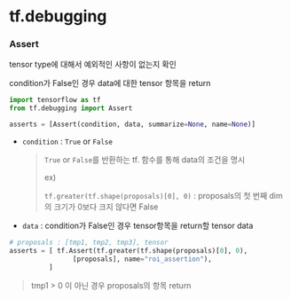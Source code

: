 # tf.debugging



### Assert

tensor type에 대해서 예외적인 사항이 없는지 확인

condition가 False인 경우 data에 대한 tensor 항목을 return

```python
import tensorflow as tf
from tf.debugging import Assert

asserts = [Assert(condition, data, summarize=None, name=None)]
```

- `condition` : `True` or `False`

  > `True` or `False`를 반환하는 tf. 함수를 통해 data의 조건을 명시
  >
  > ex) 
  >
  > `tf.greater(tf.shape(proposals)[0], 0)`  : proposals의 첫 번째 dim의 크기가 0보다 크지 않다면 False

- `data` : condition가 False인 경우 tensor항목을 return할 tensor data



```python
# proposals : [tmp1, tmp2, tmp3], tensor
asserts = [ tf.Assert(tf.greater(tf.shape(proposals)[0], 0),
                [proposals], name="roi_assertion"), 
          ]
```

> tmp1 > 0 이 아닌 경우 proposals의 항목 return